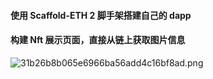 #### 使用 Scaffold-ETH 2 脚手架搭建自己的 dapp

#### 构建 Nft 展示页面，直接从链上获取图片信息
![31b26b8b065e6966ba56add4c16bf8ad.png](https://i.miji.bid/2023/12/15/31b26b8b065e6966ba56add4c16bf8ad.png)